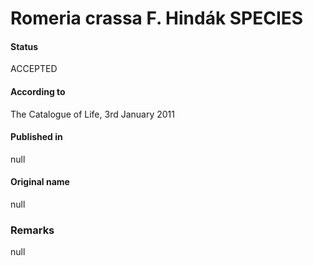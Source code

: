Romeria crassa F. Hindák SPECIES
=======

#### Status
ACCEPTED

#### According to
The Catalogue of Life, 3rd January 2011

#### Published in
null

#### Original name
null

### Remarks
null